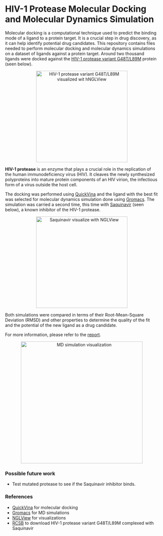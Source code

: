 # HIV-1 Protease Molecular Docking and Molecular Dynamics Simulation

Molecular docking is a computational technique used to predict the binding mode of a ligand to a protein target.
It is a crucial step in drug discovery, as it can help identify potential drug candidates.
This repository contains files needed to perform molecular docking and molecular dynamics simulations on a dataset of ligands against a protein target.
Around two thousand ligands were docked against the [HIV-1 protease variant G48T/L89M](https://www.rcsb.org/structure/4qgi) protein (seen below).

<p align="center">
<img src="report/figures/hiv1_nglview.png" width="300" alt="HIV-1 protease variant G48T/L89M visualized wit hNGLView">
</p>

**HIV-1 protease** is an enzyme that plays a crucial role in the replication of the human immunodeficiency virus (HIV).
It cleaves the newly synthesized polyproteins into mature protein components of an HIV virion, the infectious form of a virus outside the host cell.

The docking was performed using [QuickVina](https://github.com/QVina) and the ligand with the best fit was selected for molecular dynamics simulation done using [Gromacs](https://github.com/gromacs).
The simulation was carried a second time, this time with [Saquinavir](https://en.wikipedia.org/wiki/Saquinavir) (seen below), a known inhibitor of the HIV-1 protease. 

<p align="center">
<img src="report/figures/saquinavir_nglview.png" width="300" alt="Saquinavir visualize with NGLView">
</p>

Both simulations were compared in terms of their Root-Mean-Square Deviation (RMSD) and other properties to determine the quality of the fit and the potential of the new ligand as a drug candidate.

For more information, please refer to the [report](report/report.pdf).

<p align="center">
<img src="report/figures/md.gif" width="400" alt="MD simulation visualization">
</p>

### Possible future work

- Test mutated protease to see if the Saquinavir inhibitor binds.
 
### References

- [QuickVina](https://github.com/QVina) for molecular docking
- [Gromacs](https://github.com/gromacs) for MD simulations
- [NGLView](https://github.com/nglviewer) for visualizations
- [RCSB](https://www.rcsb.org/structure/4qgi) to download HIV-1 protease variant G48T/L89M complexed with Saquinavir





